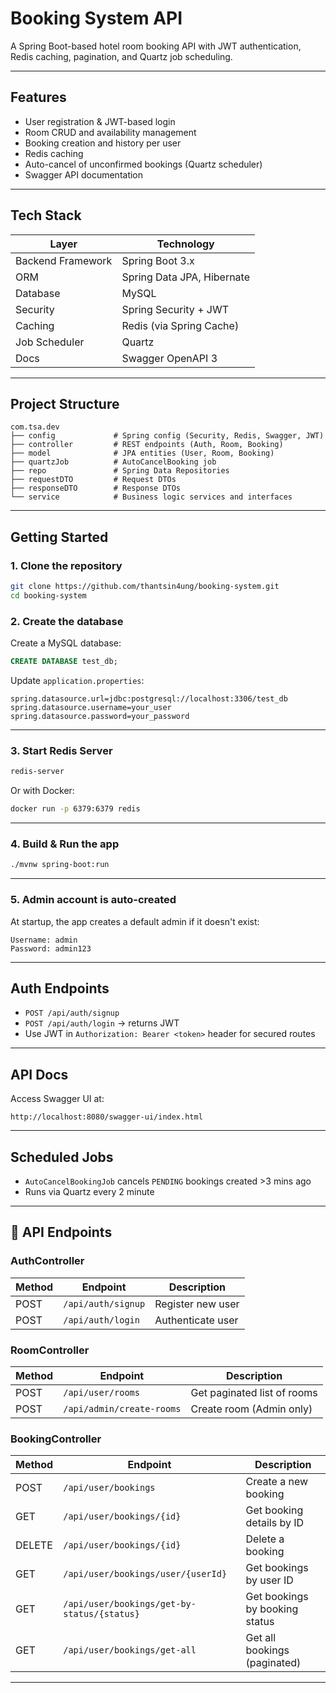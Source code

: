 
# Booking System API

A Spring Boot-based hotel room booking API with JWT authentication, Redis caching, pagination, and Quartz job scheduling.

---

## Features

- User registration & JWT-based login
- Room CRUD and availability management
- Booking creation and history per user
- Redis caching
- Auto-cancel of unconfirmed bookings (Quartz scheduler)
- Swagger API documentation

---

## Tech Stack

| Layer              | Technology                        |
|-------------------|-----------------------------------|
| Backend Framework | Spring Boot 3.x                   |
| ORM               | Spring Data JPA, Hibernate        |
| Database          | MySQL               |
| Security          | Spring Security + JWT             |
| Caching           | Redis (via Spring Cache)          |
| Job Scheduler     | Quartz                            |
| Docs              | Swagger OpenAPI 3                 |

---

## Project Structure

```
com.tsa.dev
├── config             # Spring config (Security, Redis, Swagger, JWT)
├── controller         # REST endpoints (Auth, Room, Booking)
├── model              # JPA entities (User, Room, Booking)
├── quartzJob          # AutoCancelBooking job
├── repo               # Spring Data Repositories
├── requestDTO         # Request DTOs
├── responseDTO        # Response DTOs
└── service            # Business logic services and interfaces
```

---

## Getting Started

### 1. Clone the repository

```bash
git clone https://github.com/thantsin4ung/booking-system.git
cd booking-system
```

### 2. Create the database

Create a MySQL database:

```sql
CREATE DATABASE test_db;
```

Update `application.properties`:

```properties
spring.datasource.url=jdbc:postgresql://localhost:3306/test_db
spring.datasource.username=your_user
spring.datasource.password=your_password
```

---

### 3. Start Redis Server

```bash
redis-server
```

Or with Docker:

```bash
docker run -p 6379:6379 redis
```

---

### 4. Build & Run the app

```bash
./mvnw spring-boot:run
```

---

### 5. Admin account is auto-created

At startup, the app creates a default admin if it doesn't exist:

```properties
Username: admin
Password: admin123
```

---

## Auth Endpoints

- `POST /api/auth/signup`
- `POST /api/auth/login` → returns JWT
- Use JWT in `Authorization: Bearer <token>` header for secured routes

---

## API Docs

Access Swagger UI at:

```
http://localhost:8080/swagger-ui/index.html
```

---

## Scheduled Jobs

- `AutoCancelBookingJob` cancels `PENDING` bookings created >3 mins ago
- Runs via Quartz every 2 minute

---
## 📡 API Endpoints

### AuthController

| Method | Endpoint           | Description       |
| ------ | ------------------ | ----------------- |
| POST   | `/api/auth/signup` | Register new user |
| POST   | `/api/auth/login`  | Authenticate user |

### RoomController

| Method | Endpoint                  | Description                 |
| ------ | ------------------------- | --------------------------- |
| POST   | `/api/user/rooms`         | Get paginated list of rooms |
| POST   | `/api/admin/create-rooms` | Create room (Admin only)    |

### BookingController

| Method | Endpoint                                    | Description                    |
| ------ | ------------------------------------------- | ------------------------------ |
| POST   | `/api/user/bookings`                        | Create a new booking           |
| GET    | `/api/user/bookings/{id}`                   | Get booking details by ID      |
| DELETE | `/api/user/bookings/{id}`                   | Delete a booking               |
| GET    | `/api/user/bookings/user/{userId}`          | Get bookings by user ID        |
| GET    | `/api/user/bookings/get-by-status/{status}` | Get bookings by booking status |
| GET    | `/api/user/bookings/get-all`                | Get all bookings (paginated)   |

---
